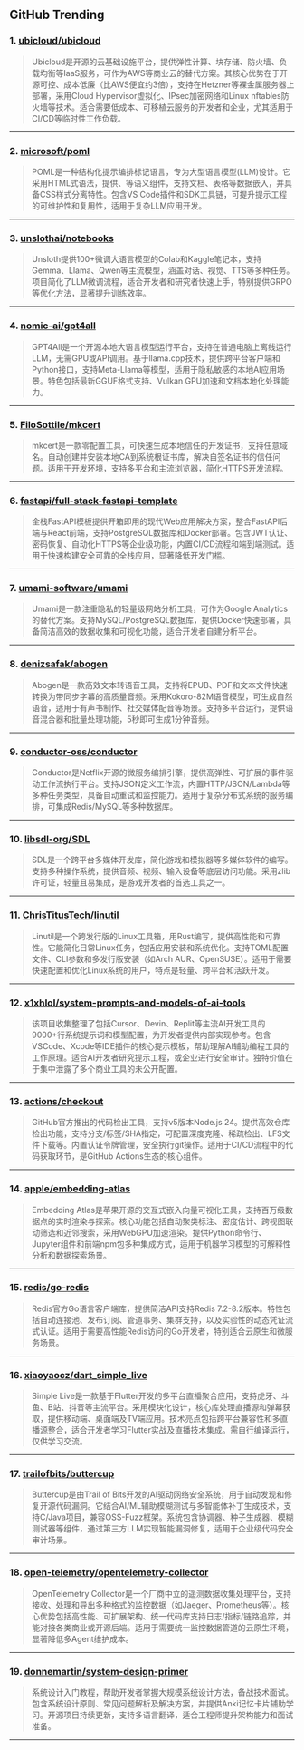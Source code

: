 ## GitHub Trending


### 1. [ubicloud/ubicloud](https://github.com/ubicloud/ubicloud)
> Ubicloud是开源的云基础设施平台，提供弹性计算、块存储、防火墙、负载均衡等IaaS服务，可作为AWS等商业云的替代方案。其核心优势在于开源可控、成本低廉（比AWS便宜约3倍），支持在Hetzner等裸金属服务器上部署，采用Cloud Hypervisor虚拟化、IPsec加密网络和Linux nftables防火墙等技术。适合需要低成本、可移植云服务的开发者和企业，尤其适用于CI/CD等临时性工作负载。
---

### 2. [microsoft/poml](https://github.com/microsoft/poml)
> POML是一种结构化提示编排标记语言，专为大型语言模型(LLM)设计。它采用HTML式语法，提供<role>、<task>等语义组件，支持文档、表格等数据嵌入，并具备CSS样式分离特性。包含VS Code插件和SDK工具链，可提升提示工程的可维护性和复用性，适用于复杂LLM应用开发。
---

### 3. [unslothai/notebooks](https://github.com/unslothai/notebooks)
> Unsloth提供100+微调大语言模型的Colab和Kaggle笔记本，支持Gemma、Llama、Qwen等主流模型，涵盖对话、视觉、TTS等多种任务。项目简化了LLM微调流程，适合开发者和研究者快速上手，特别提供GRPO等优化方法，显著提升训练效率。
---

### 4. [nomic-ai/gpt4all](https://github.com/nomic-ai/gpt4all)
> GPT4All是一个开源本地大语言模型运行平台，支持在普通电脑上离线运行LLM，无需GPU或API调用。基于llama.cpp技术，提供跨平台客户端和Python接口，支持Meta-Llama等模型，适用于隐私敏感的本地AI应用场景。特色包括最新GGUF格式支持、Vulkan GPU加速和文档本地化处理能力。
---

### 5. [FiloSottile/mkcert](https://github.com/FiloSottile/mkcert)
> mkcert是一款零配置工具，可快速生成本地信任的开发证书，支持任意域名。自动创建并安装本地CA到系统根证书库，解决自签名证书的信任问题。适用于开发环境，支持多平台和主流浏览器，简化HTTPS开发流程。
---

### 6. [fastapi/full-stack-fastapi-template](https://github.com/fastapi/full-stack-fastapi-template)
> 全栈FastAPI模板提供开箱即用的现代Web应用解决方案，整合FastAPI后端与React前端，支持PostgreSQL数据库和Docker部署。包含JWT认证、密码恢复、自动化HTTPS等企业级功能，内置CI/CD流程和端到端测试。适用于快速构建安全可靠的全栈应用，显著降低开发门槛。
---

### 7. [umami-software/umami](https://github.com/umami-software/umami)
> Umami是一款注重隐私的轻量级网站分析工具，可作为Google Analytics的替代方案。支持MySQL/PostgreSQL数据库，提供Docker快速部署，具备简洁高效的数据收集和可视化功能，适合开发者自建分析平台。
---

### 8. [denizsafak/abogen](https://github.com/denizsafak/abogen)
> Abogen是一款高效文本转语音工具，支持将EPUB、PDF和文本文件快速转换为带同步字幕的高质量音频。采用Kokoro-82M语音模型，可生成自然语音，适用于有声书制作、社交媒体配音等场景。支持多平台运行，提供语音混合器和批量处理功能，5秒即可生成1分钟音频。
---

### 9. [conductor-oss/conductor](https://github.com/conductor-oss/conductor)
> Conductor是Netflix开源的微服务编排引擎，提供高弹性、可扩展的事件驱动工作流执行平台。支持JSON定义工作流，内置HTTP/JSON/Lambda等多种任务类型，具备自动重试和监控能力。适用于复杂分布式系统的服务编排，可集成Redis/MySQL等多种数据库。
---

### 10. [libsdl-org/SDL](https://github.com/libsdl-org/SDL)
> SDL是一个跨平台多媒体开发库，简化游戏和模拟器等多媒体软件的编写。支持多种操作系统，提供音频、视频、输入设备等底层访问功能。采用zlib许可证，轻量且易集成，是游戏开发者的首选工具之一。
---

### 11. [ChrisTitusTech/linutil](https://github.com/ChrisTitusTech/linutil)
> Linutil是一个跨发行版的Linux工具箱，用Rust编写，提供高性能和可靠性。它能简化日常Linux任务，包括应用安装和系统优化。支持TOML配置文件、CLI参数和多发行版安装（如Arch AUR、OpenSUSE）。适用于需要快速配置和优化Linux系统的用户，特点是轻量、跨平台和活跃开发。
---

### 12. [x1xhlol/system-prompts-and-models-of-ai-tools](https://github.com/x1xhlol/system-prompts-and-models-of-ai-tools)
> 该项目收集整理了包括Cursor、Devin、Replit等主流AI开发工具的9000+行系统提示词和模型配置，为开发者提供内部实现参考。包含VSCode、Xcode等IDE插件的核心提示模板，帮助理解AI辅助编程工具的工作原理。适合AI开发者研究提示工程，或企业进行安全审计。独特价值在于集中泄露了多个商业工具的未公开配置。
---

### 13. [actions/checkout](https://github.com/actions/checkout)
> GitHub官方推出的代码检出工具，支持v5版本Node.js 24。提供高效仓库检出功能，支持分支/标签/SHA指定，可配置深度克隆、稀疏检出、LFS文件下载等。内置认证令牌管理，安全执行git操作。适用于CI/CD流程中的代码获取环节，是GitHub Actions生态的核心组件。
---

### 14. [apple/embedding-atlas](https://github.com/apple/embedding-atlas)
> Embedding Atlas是苹果开源的交互式嵌入向量可视化工具，支持百万级数据点的实时渲染与探索。核心功能包括自动聚类标注、密度估计、跨视图联动筛选和近邻搜索，采用WebGPU加速渲染。提供Python命令行、Jupyter组件和前端npm包多种集成方式，适用于机器学习模型的可解释性分析和数据探索场景。
---

### 15. [redis/go-redis](https://github.com/redis/go-redis)
> Redis官方Go语言客户端库，提供简洁API支持Redis 7.2-8.2版本。特性包括自动连接池、发布订阅、管道事务、集群支持，以及实验性的动态凭证流式认证。适用于需要高性能Redis访问的Go开发者，特别适合云原生和微服务场景。
---

### 16. [xiaoyaocz/dart_simple_live](https://github.com/xiaoyaocz/dart_simple_live)
> Simple Live是一款基于Flutter开发的多平台直播聚合应用，支持虎牙、斗鱼、B站、抖音等主流平台。采用模块化设计，核心库处理直播源和弹幕获取，提供移动端、桌面端及TV端应用。技术亮点包括跨平台兼容性和多直播源整合，适合开发者学习Flutter实战及直播技术集成。需自行编译运行，仅供学习交流。
---

### 17. [trailofbits/buttercup](https://github.com/trailofbits/buttercup)
> Buttercup是由Trail of Bits开发的AI驱动网络安全系统，用于自动发现和修复开源代码漏洞。它结合AI/ML辅助模糊测试与多智能体补丁生成技术，支持C/Java项目，兼容OSS-Fuzz框架。系统包含协调器、种子生成器、模糊测试器等组件，通过第三方LLM实现智能漏洞修复，适用于企业级代码安全审计场景。
---

### 18. [open-telemetry/opentelemetry-collector](https://github.com/open-telemetry/opentelemetry-collector)
> OpenTelemetry Collector是一个厂商中立的遥测数据收集处理平台，支持接收、处理和导出多种格式的监控数据（如Jaeger、Prometheus等）。核心优势包括高性能、可扩展架构、统一代码库支持日志/指标/链路追踪，并能对接各类商业或开源后端。适用于需要统一监控数据管道的云原生环境，显著降低多Agent维护成本。
---

### 19. [donnemartin/system-design-primer](https://github.com/donnemartin/system-design-primer)
> 系统设计入门教程，帮助开发者掌握大规模系统设计方法，备战技术面试。包含系统设计原则、常见问题解析及解决方案，并提供Anki记忆卡片辅助学习。开源项目持续更新，支持多语言翻译，适合工程师提升架构能力和面试准备。
---
